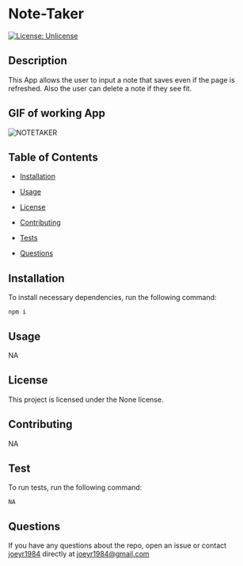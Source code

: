 
# Note-Taker

[![License: Unlicense](https://img.shields.io/badge/license-Unlicense-blue.svg)](https://github.com/joeyr1984/NOTE-TAKER)

## Description

This App allows the user to input a note that saves even if the page is refreshed. Also the user can delete a note if they see fit. 

## GIF of working App

![NOTETAKER](./note-taker.gif)

## Table of Contents

* [Installation](#installation)

* [Usage](#usage)

* [License](#license)

* [Contributing](#contributing)

* [Tests](#test)

* [Questions](#questions)

## Installation

To install necessary dependencies, run the following command:

```
npm i
```

## Usage

NA

## License

This project is licensed under the None license.

## Contributing

NA

## Test

To run tests, run the following command:

```
NA
```

## Questions

If you have any questions about the repo, open an issue or contact [joeyr1984](https://github.com/joeyr1984/) directly at joeyr1984@gmail.com


